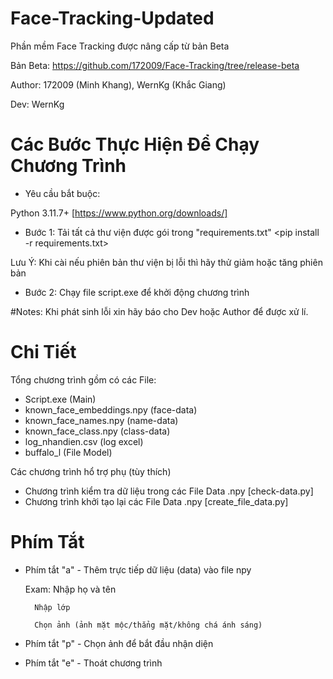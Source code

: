 # Face-Tracking-Updated
Phần mềm Face Tracking được nâng cấp từ bản Beta

Bản Beta: https://github.com/172009/Face-Tracking/tree/release-beta

Author: 172009 (Minh Khang), WernKg (Khắc Giang)

Dev: WernKg

# Các Bước Thực Hiện Để Chạy Chương Trình

* Yêu cầu bắt buộc:

Python 3.11.7+ [https://www.python.org/downloads/]

* Bước 1:
Tải tất cả thư viện được gói trong "requirements.txt"
<pip install -r requirements.txt>

Lưu Ý: Khi cài nếu phiên bản thư viện bị lỗi thì hãy thử giảm hoặc tăng phiên bản

* Bước 2:
Chạy file script.exe để khởi động chương trình

#Notes: Khi phát sinh lỗi xin hãy báo cho Dev hoặc Author để được xử lí.

# Chi Tiết
Tổng chương trình gồm có các File:

* Script.exe (Main)
* known_face_embeddings.npy (face-data)
* known_face_names.npy (name-data)
* known_face_class.npy (class-data)
* log_nhandien.csv (log excel)
* buffalo_l (File Model)

Các chương trình hổ trợ phụ (tùy thích)

* Chương trình kiểm tra dữ liệu trong các File Data .npy [check-data.py]
* Chương trình khởi tạo lại các File Data .npy [create_file_data.py]

# Phím Tắt

* Phím tắt "a" - Thêm trực tiếp dữ liệu (data) vào file npy
  
  Exam: Nhập họ và tên
  
        Nhập lớp
  
        Chọn ảnh (ảnh mặt mộc/thẳng mặt/không chá ánh sáng)

* Phím tắt "p" - Chọn ảnh để bắt đầu nhận diện

* Phím tắt "e" - Thoát chương trình


